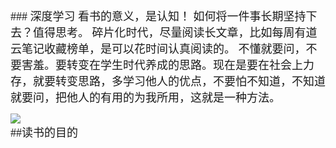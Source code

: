 <font face="微软雅黑" size=4>
### 深度学习   
看书的意义，是认知！  
如何将一件事长期坚持下去？值得思考。  
碎片化时代，尽量阅读长文章，比如每周有道云笔记收藏榜单，是可以花时间认真阅读的。  
不懂就要问，不要害羞。要转变在学生时代养成的思路。现在是要在社会上力存，就要转变思路，多学习他人的优点，不要怕不知道，不知道就要问，把他人的有用的为我所用，这就是一种方法。  

   
![](http://p1.bqimg.com/567571/74f4b19b76c2380e.png)  
##读书的目的
</font>